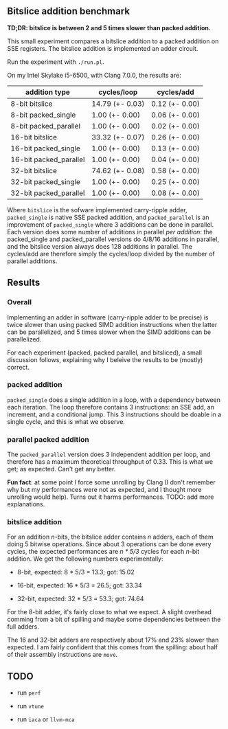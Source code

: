 Bitslice addition benchmark
---

**TD;DR: bitslice is between 2 and 5 times slower than packed addition.**

This small experiment compares a bitslice addition to a packed
addition on SSE registers. The bitslice addition is implemented an
adder circuit.

Run the experiment with `./run.pl`.

On my Intel Skylake i5-6500, with Clang 7.0.0, the results are:

|    **addition type**   |  **cycles/loop** |  **cycles/add** |
| ---------------------- | ---------------- | --------------- |
|  8-bit        bitslice |  14.79 (+- 0.03) |  0.12 (+- 0.00) |
|  8-bit   packed_single |   1.00 (+- 0.00) |  0.06 (+- 0.00) |
|  8-bit packed_parallel |   1.00 (+- 0.00) |  0.02 (+- 0.00) |
| 16-bit        bitslice |  33.32 (+- 0.07) |  0.26 (+- 0.00) |
| 16-bit   packed_single |   1.00 (+- 0.00) |  0.13 (+- 0.00) |
| 16-bit packed_parallel |   1.00 (+- 0.00) |  0.04 (+- 0.00) |
| 32-bit        bitslice |  74.62 (+- 0.08) |  0.58 (+- 0.00) |
| 32-bit   packed_single |   1.00 (+- 0.00) |  0.25 (+- 0.00) |
| 32-bit packed_parallel |   1.00 (+- 0.00) |  0.08 (+- 0.00) |


Where `bitslice` is the sofware implemented carry-ripple adder,
`packed_single` is native SSE packed addition, and `packed_parallel`
is an improvement of `packed_single` where 3 additions can be done in
parallel. Each version does some number of additions in parallel _per
addition_: the packed_single and packed_parallel versions do 4/8/16
additions in parallel, and the bitslice version always does 128
additions in parallel. The cycles/add are therefore simply the
cycles/loop divided by the number of parallel additions.


## Results

### Overall

Implementing an adder in software (carry-ripple adder to be precise)
is twice slower than using packed SIMD addition instructions when the
latter can be parallelized, and 5 times slower when the SIMD additions
can be parallelized.

For each experiment (packed, packed parallel, and bitsliced), a small
discussion follows, explaining why I beleive the results to be
(mostly) correct.

### packed addition

`packed_single` does a single addition in a loop, with a dependency
between each iteration. The loop therefore contains 3 instructions: an
SSE add, an increment, and a conditional jump. This 3 instructions
should be doable in a single cycle, and this is what we observe.

### parallel packed addition

The `packed_parallel` version does 3 independent addition per loop,
and therefore has a maximum theoretical throughput of 0.33. This is
what we get; as expected. Can't get any better.

**Fun fact**: at some point I force some unrolling by Clang (I don't
remember why but my performances were not as expected, and I thought
more unrolling would help). Turns out it harms performances. TODO: add
more explanations.


### bitslice addition

For an addition _n_-bits, the bitslice adder contains _n_ adders, each
of them doing 5 bitwise operations. Since about 3 operations can be
done every cycles, the expected performances are _n * 5/3_ cycles for
each _n_-bit addition. We get the following numbers experimentally:

 - 8-bit, expected: 8 * 5/3 = 13.3; got: 15.02
 
 - 16-bit, expected: 16 * 5/3 = 26.5; got: 33.34
 
 - 32-bit, expected: 32 * 5/3 = 53.3; got: 74.64
 
For the 8-bit adder, it's fairly close to what we expect. A slight
overhead comming from a bit of spilling and maybe some dependencies
between the full adders.

The 16 and 32-bit adders are respectively about 17% and 23% slower
than expected. I am fairly confident that this comes from the
spilling: about half of their assembly instructions are `move`.



## TODO

 - run `perf`
 
 - run `vtune`

 - run `iaca` or `llvm-mca`
